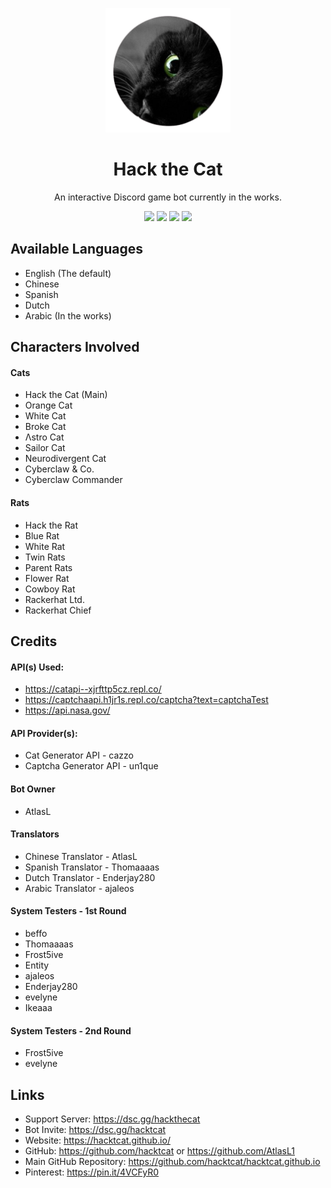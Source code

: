<p align="center">
    <img width="200" src="invi.png">
</p>
<h1 align="center">Hack the Cat</h1>
<p align="center">An interactive Discord game bot currently in the works. </p>

<p align="center">
<img src="https://img.shields.io/badge/Python-FFD43B?style=for-the-badge&logo=python&logoColor=blue"> <img src="https://img.shields.io/badge/JavaScript-323330?style=for-the-badge&logo=javascript&logoColor=F7DF1E"> <img src="https://img.shields.io/badge/json-5E5C5C?style=for-the-badge&logo=json&logoColor=white"> <img src="https://img.shields.io/badge/Discord-5865F2?style=for-the-badge&logo=discord&logoColor=white">
</p>

## Available Languages 
- English (The default)
- Chinese
- Spanish
- Dutch
- Arabic (In the works)

## Characters Involved 

#### Cats
- Hack the Cat (Main)
- Orange Cat
- White Cat
- Broke Cat
- Λstro Cat
- Sailor Cat
- Neurodivergent Cat
- Cyberclaw & Co.
- Cyberclaw Commander

#### Rats 
- Hack the Rat
- Blue Rat
- White Rat
- Twin Rats
- Parent Rats
- Flower Rat
- Cowboy Rat
- Rackerhat Ltd.
- Rackerhat Chief

## Credits 
#### API(s) Used: 
- https://catapi--xjrfttp5cz.repl.co/
- https://captchaapi.h1jr1s.repl.co/captcha?text=captchaTest
- https://api.nasa.gov/
   
#### API Provider(s):
- Cat Generator API - cazzo
- Captcha Generator API - un1que

#### Bot Owner 
- AtlasL

#### Translators
- Chinese Translator - AtlasL
- Spanish Translator - Thomaaaas
- Dutch Translator - Enderjay280
- Arabic Translator - ajaleos 

#### System Testers - 1st Round
- beffo
- Thomaaaas
- Frost5ive
- Entity
- ajaleos
- Enderjay280
- evelyne
- Ikeaaa

#### System Testers - 2nd Round
- Frost5ive
- evelyne

## Links 
- Support Server: https://dsc.gg/hackthecat
- Bot Invite: https://dsc.gg/hacktcat
- Website: https://hacktcat.github.io/
- GitHub: https://github.com/hacktcat or https://github.com/AtlasL1
- Main GitHub Repository: https://github.com/hacktcat/hacktcat.github.io
- Pinterest: https://pin.it/4VCFyR0

